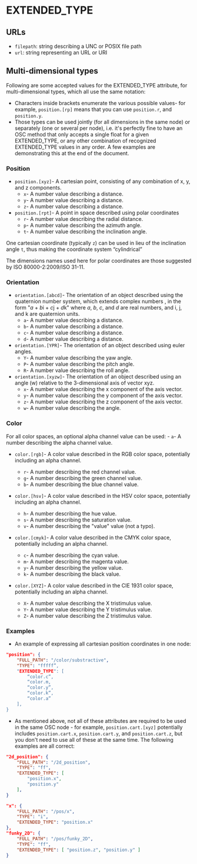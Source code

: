 # EXTENDED_TYPE

## URLs

- `filepath`: string describing a UNC or POSIX file path
- `url`: string representing an URL or URI

## Multi-dimensional types

Following are some accepted values for the EXTENDED_TYPE attribute, for multi-dimensional types, which all use the same notation:
- Characters inside brackets enumerate the various possible values- for example, `position.[rp]` means that you can use `position.r`, and `position.y`.
-  Those types can be used jointly (for all dimensions in the same node) or separately (one or several per node), i.e. it's perfectly fine to have an OSC method that only accepts a single float for a given EXTENDED_TYPE, or any other combination of recognized EXTENDED_TYPE values in any order. A few examples are demonstrating this at the end of the document.


### Position

- `position.[xyz]`- A cartesian point, consisting of any combination of x, y, and z components.
  - `x`- A number value describing a distance.
  - `y`- A number value describing a distance.
  - `z`- A number value describing a distance.
- `position.[rpt]`- A point in space described using polar coordinates
  - `r`- A number value describing the radial distance.
  - `p`- A number value describing the azimuth angle.
  - `t`- A number value describing the inclination angle.

One cartesian coordinate (typically `z`) can be used in lieu of the inclination angle `t`, thus making the coordinate system “cylindrical”

The dimensions names used here for polar coordinates are those suggested by ISO 80000-2:2009/ISO 31-11.


### Orientation

- `orientation.[abcd]`- The orientation of an object described using the quaternion number system, which extends complex numbers , in the form "*a* + *b*i + *c*j + *d*k" where *a*, *b*, *c*, and *d* are real numbers, and i, j, and k are quaternion units.
  - `a`- A number value describing a distance.
  - `b`- A number value describing a distance.
  - `c`- A number value describing a distance.
  - `d`- A number value describing a distance.
- `orientation.[YPR]`- The orientation of an object described using euler angles.
  - `Y`- A number value describing the yaw angle.
  - `P`- A number value describing the pitch angle.
  - `R`- A number value describing the roll angle.
- `orientation.[xyzw]`- The orientation of an object described using an angle (w) relative to the 3-dimensional axis of vector xyz.
  - `x`- A number value describing the x component of the axis vector.
  - `y`- A number value describing the y component of the axis vector.
  - `z`- A number value describing the z component of the axis vector.
  - `w`- A number value describing the angle.

### Color

For all color spaces, an optional alpha channel value can be used:
 	- `a`- A number describing the alpha channel value.

- `color.[rgb]`- A color value described in the RGB color space, potentially including an alpha channel.
  - `r`- A number describing the red channel value.
  - `g`- A number describing the green channel value.
  - `b`- A number describing the blue channel value.
 
- `color.[hsv]`- A color value described in the HSV color space, potentially including an alpha channel.
  - `h`- A number describing the hue value.
  - `s`- A number describing the saturation value.
  - `v`- A number describing the "value" value (not a typo).

- `color.[cmyk]`- A color value described in the CMYK color space, potentially including an alpha channel.
  - `c`- A number describing the cyan value.
  - `m`- A number describing the magenta value.
  - `y`- A number describing the yellow value.
  - `k`- A number describing the black value.

- `color.[XYZ]`- A color value described in the CIE 1931 color space, potentially including an alpha channel.
  - `X`- A number value describing the X tristimulus value.
  - `Y`- A number value describing the Y tristimulus value.
  - `Z`- A number value describing the Z tristimulus value.


### Examples 

- An example of expressing all cartesian position coordinates in one node:
~~~json
"position": {
	"FULL_PATH": "/color/substractive",
	"TYPE": "fffff”,
	"EXTENDED_TYPE": [
		“color.c”,
		“color.m,
		“color.y”,
		“color.k”,
		“color.a”
	],
}
~~~
- As mentioned above, not all of these attributes are required to be used in the same OSC node - for example, `position.cart.[xyz]` potentially includes `position.cart.x`, `position.cart.y`, and `position.cart.z`, but you don't need to use all of these at the same time.  The following examples are all correct:
~~~json
"2d_position": {
	"FULL_PATH": "/2d_position",
	"TYPE": "ff",
	"EXTENDED_TYPE": [
		"position.x",
		"position.y"
	],
}
~~~
~~~json
"x": {
	"FULL_PATH": "/pos/x",
	"TYPE": "i",
	"EXTENDED_TYPE": "position.x"
},
"funky_2D": {
	"FULL_PATH": "/pos/funky_2D",
	"TYPE": "ff",
	"EXTENDED_TYPE": [ "position.z", "position.y" ]
}
~~~
